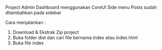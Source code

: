 Project Admin Dashboard menggunakan CoreUI
Side menu Posts sudah ditambahkan pada sidebar

Cara menjalankan :
1. Download & Ekstrak Zip project 
2. Buka folder dist dan cari file bernama index atau index.html
3. Buka file index
